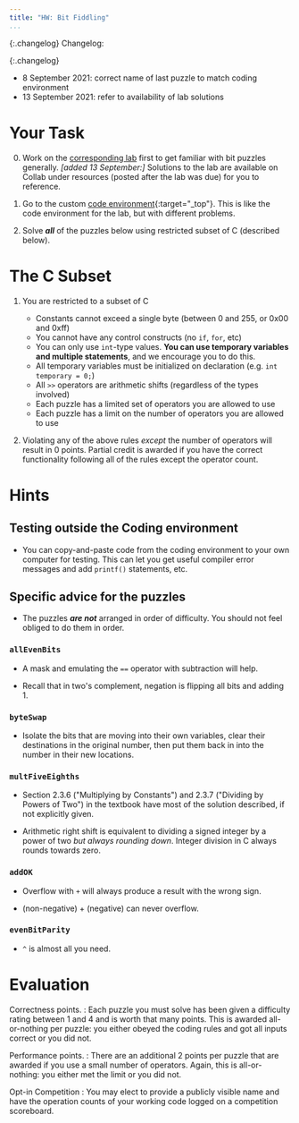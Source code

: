 ```yaml
---
title: "HW: Bit Fiddling"
...
```


{:.changelog}
Changelog:

{:.changelog}
*  8 September 2021: correct name of last puzzle to match coding environment
*  13 September 2021: refer to availability of lab solutions

# Your Task

0.  Work on the [corresponding lab](bitlab.html) first to get familiar with bit puzzles generally.
    *[added 13 September:]* Solutions to the lab are available on Collab under resources (posted after
    the lab was due) for you to reference.

1.  Go to the custom [code environment]({{site.submit_site}}/bithw/bithw.php){:target="_top"}.
    This is like the code environment for the lab, but with different problems.

2.  Solve ***all*** of the puzzles below using restricted subset of C (described below).

# The C Subset

1.  You are restricted to a subset of C

    - Constants cannot exceed a single byte (between 0 and 255, or 0x00 and 0xff)
    - You cannot have any control constructs (no `if`, `for`, etc)
    - You can only use `int`-type values. **You can use temporary variables and multiple statements**, and we encourage you to do this.
    - All temporary variables must be initialized on declaration (e.g. `int temporary = 0;`)
    - All `>>` operators are arithmetic shifts (regardless of the types involved)
    - Each puzzle has a limited set of operators you are allowed to use
    - Each puzzle has a limit on the number of operators you are allowed to use

2.  Violating any of the above rules *except* the number of operators will result in 0 points.
    Partial credit is awarded if you have the correct functionality following all of the rules except the operator count.

# Hints

## Testing outside the Coding environment

*   You can copy-and-paste code from the coding environment to your own computer for testing. 
    This can let you get useful compiler error messages and add `printf()` statements, etc.

## Specific advice for the puzzles

*   The puzzles ***are not*** arranged in order of difficulty. You should not feel obliged to
    do them in order.

### `allEvenBits`

*  A mask and emulating the `==` operator with subtraction will help. 

*  Recall that in two's complement, negation is flipping all bits and adding 1.

### `byteSwap`

*   Isolate the bits that are moving into their own variables,
    clear their destinations in the original number,
    then put them back in into the number in their new locations.

### `multFiveEighths`
*   Section 2.3.6 ("Multiplying by Constants") and 2.3.7 ("Dividing by Powers of Two") in the textbook
    have most of the solution described, if not explicitly given.

*   Arithmetic right shift is equivalent to dividing a signed integer by a power of two *but always rounding down*. Integer division in C always rounds towards zero.

### `addOK`
*   Overflow with `+` will always produce a result with the wrong sign.

*   (non-negative) + (negative) can never overflow.
    
### `evenBitParity`
*  `^` is almost all you need.

# Evaluation

Correctness points.
:   Each puzzle you must solve has been given a difficulty rating between 1 and 4 and is worth that many points.
    This is awarded all-or-nothing per puzzle: you either obeyed the coding rules and got all inputs correct or you did not.

Performance points.
:   There are an additional 2 points per puzzle that are awarded if you use a small number of operators.
    Again, this is all-or-nothing: you either met the limit or you did not.

Opt-in Competition
:   You may elect to provide a publicly visible name and have the operation counts of your working code
    logged on a competition scoreboard.

